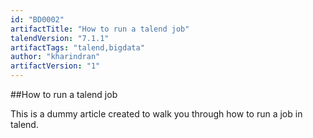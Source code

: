 ```yaml
---
id: "BD0002"
artifactTitle: "How to run a talend job"
talendVersion: "7.1.1"
artifactTags: "talend,bigdata"
author: "kharindran"
artifactVersion: "1"
---
```


##How to run a talend job

This is a dummy article created to walk you through how to run a job in talend.
